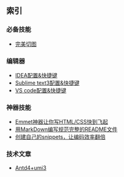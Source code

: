 <!-- ---
home: true
heroText: 前端知识文档
tagline: welcome my blog
--- -->
## 索引

### 必备技能
- [完美切图](./firework.md)


### 编辑器
- [IDEA配置&快捷键](./editor/idea.md)
- [Sublime text3配置&快捷键]()
- [VS code配置&快捷键]()

### 神器技能
- [Emmet神器让你写HTML/CSS快到飞起](./skill/emmet.md)
- [用MarkDown编写规范完整的README文件](./skill/markdown.md)
- [创建自己的snippets，让编码效率翻倍](./skill/snippet.md)

### 技术文章
- [Antd4+umi3](./articles/antd4+umi3.md)


